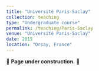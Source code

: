 ```yaml
---
title: "Université Paris-Saclay"
collection: teaching
type: "Undergraduate course"
permalink: /teaching/Paris-Saclay
venue: "Université Paris-Saclay"
date: 2015
location: "Orsay, France"
---
```


🚧 **Page under construction.** 🚧